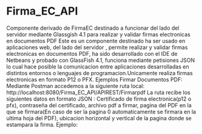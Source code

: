 # Firma_EC_API
Componente derivado de FirmaEC destinado a funcionar del lado del servidor mediante Glassgish 4.1 para realizar y validar firmas electronicas en documentos PDF 
Este es un componente destinado ha ser usado en aplicaciones web, del lado del servidor , permite realizar y validar firmas electronicas en documentos PDF, 
ha sido desarrollado con el IDE de Netbeans y probado con GlassFish 4.1, funciona mediante petisiones JSON lo cual hace posible la comunicacion entre aplicaciones
desarrolladas en distintos entornos o lenguajes de programacion.Unicamente realiza firmas electronicas en formato P12 o PFX.
Ejemplos
Firmar Documentos PDF: 
Mediante Postman accedemos a la siguiente ruta local: http://localhost:8080/Firma_EC_API/APIREST/Firmarpdf
La ruta recibe los siguientes datos en formato JSON : Certificado de firma electronica(p12 o pfx), contraseña del certificado, archivo pdf a firmar, pagina del PDF en la
que se firmara(En caso de ser la pagina 0 automaticamente se firmara en la ultima hoja del PDF), ubicacion horizontal y vertical de la pagina donde se estampara la firma.
Ejemplo:

